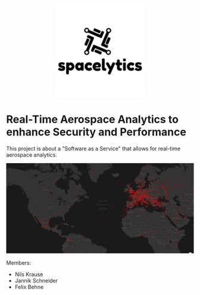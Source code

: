 <p align="center">
  <img width="250" height="250" src="./assets/logo2.png">
</p>

# Real-Time Aerospace Analytics to enhance Security and Performance 


This project is about a "Software as a Service" that allows for real-time aerospace analytics. 

![Deck.gl visualisation](./assets/fullpage-map.png)

Members: 
- Nils Krause
- Jannik Schneider
- Felix Behne